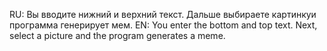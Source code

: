 RU: Вы вводите нижний и верхний текст. Дальше выбираете картинкуи программа генерирует мем.
EN: You enter the bottom and top text. Next, select a picture and the program generates a meme.
